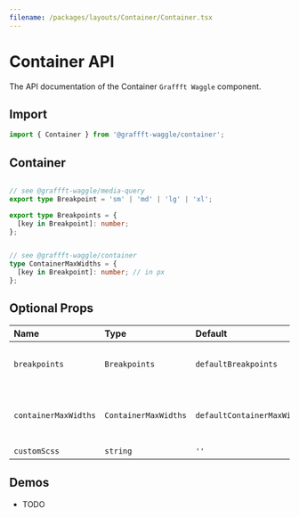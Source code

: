 ```yaml
---
filename: /packages/layouts/Container/Container.tsx
---
```


# Container API

The API documentation of the Container `Graffft Waggle` component.

## Import

```js
import { Container } from '@graffft-waggle/container';
```


## Container



```ts

// see @graffft-waggle/media-query
export type Breakpoint = 'sm' | 'md' | 'lg' | 'xl';

export type Breakpoints = {
  [key in Breakpoint]: number;
};

```

```ts

// see @graffft-waggle/container
type ContainerMaxWidths = {
  [key in Breakpoint]: number; // in px
};

```

## Optional Props

| Name | Type | Default | Description |
|:-----|:-----|:--------|:------------|
| `breakpoints`|`Breakpoints`|`defaultBreakpoints`  | object of breakpoints, see `@graffft-waggle/media-query` for `defaultBreakpoints` value |
| `containerMaxWidths`|`ContainerMaxWidths`|`defaultContainerMaxWidths`  | object of container max-widths, see `@graffft-waggle/container` for `defaultContainerMaxWidths` value |
| `customScss`|`string`|`''`  | custom scss |


## Demos

- TODO